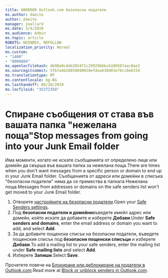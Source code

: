 ```yaml
---
title: 8000089 Outlook.com безопасни податели
ms.author: daeite
author: daeite
manager: joallard
ms.date: 3/4/2019
ms.audience: Admin
ms.topic: article
ROBOTS: NOINDEX, NOFOLLOW
localization_priority: Normal
ms.custom:
- "1400"
- "8000089"
ms.openlocfilehash: db98a0cdeb2654f1c29929b6bcb109567aac8ae2
ms.sourcegitcommit: 5fb7a4b28859690020efdea630d03e70cc0e6334
ms.translationtype: MT
ms.contentlocale: bg-BG
ms.lasthandoff: 06/28/2019
ms.locfileid: "35372358"
---
```

# <a name="stop-messages-from-going-into-your-junk-email-folder"></a><span data-ttu-id="47673-102">Спиране съобщения от става във вашата папка "нежелана поща"</span><span class="sxs-lookup"><span data-stu-id="47673-102">Stop messages from going into your Junk Email folder</span></span>

<span data-ttu-id="47673-103">Има моменти, когато не искате съобщенията от определено лице или домейн да свърша във вашата папка за нежелана поща.</span><span class="sxs-lookup"><span data-stu-id="47673-103">There are times when you don't want messages from a specific person or domain to end up in your Junk Email folder.</span></span> <span data-ttu-id="47673-104">Съобщенията от адреси или домейни в списъка "безопасни податели" няма да се премества в папката Нежелана поща.</span><span class="sxs-lookup"><span data-stu-id="47673-104">Messages from addresses or domains on the safe senders list won't get moved to your Junk Email folder.</span></span>

1. <span data-ttu-id="47673-105">Отворете [настройките на безопасни податели](https://go.microsoft.com/fwlink/?linkid=2035804).</span><span class="sxs-lookup"><span data-stu-id="47673-105">Open your [Safe Senders settings](https://go.microsoft.com/fwlink/?linkid=2035804).</span></span>
2. <span data-ttu-id="47673-106">Под **безопасни податели и домейни**въведете имейл адрес или домейн, който искате да добавите и изберете **Добави**.</span><span class="sxs-lookup"><span data-stu-id="47673-106">Under **Safe senders and domains**, enter the email address or domain you want to add, and select **Add**.</span></span>
3. <span data-ttu-id="47673-107">За да добавите пощенски списък на безопасни податели, въведете пощенския списък под **безопасни пощенски списъци** и изберете **Добави**.</span><span class="sxs-lookup"><span data-stu-id="47673-107">To add a mailing list to your safe senders, enter the mailing list under **Safe mailing lists** and select **Add**.</span></span>
4. <span data-ttu-id="47673-108">Изберете **Запиши**.</span><span class="sxs-lookup"><span data-stu-id="47673-108">Select **Save**.</span></span>

<span data-ttu-id="47673-109">Прочетете повече на [Блокиране или деблокиране на податели в Outlook.com](https://support.office.com/article/afba1c94-77bb-4f50-8b85-057cf52f4d5e).</span><span class="sxs-lookup"><span data-stu-id="47673-109">Read more at [Block or unblock senders in Outlook.com](https://support.office.com/article/afba1c94-77bb-4f50-8b85-057cf52f4d5e).</span></span>